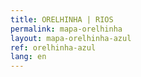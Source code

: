```yaml
---
title: ORELHINHA | RIOS
permalink: mapa-orelhinha
layout: mapa-orelhinha-azul
ref: orelhinha-azul
lang: en
---
```

